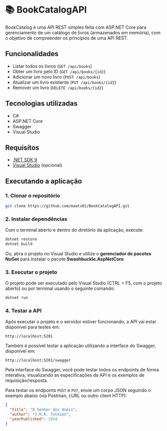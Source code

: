 # 📚 BookCatalogAPI

BookCatalog é uma API REST simples feita com ASP.NET Core para gerenciamento de um catálogo de livros (armazenados em memória), com o objetivo de compreender os princípios de uma API REST.

## Funcionalidades

- Listar todos os livros (`GET /api/books`)
- Obter um livro pelo ID (`GET /api/books/{id}`)
- Adicionar um novo livro (`POST /api/books`)
- Atualizar um livro existente (`PUT /api/books/{id}`)
- Remover um livro (`DELETE /api/books/{id}`)

## Tecnologias utilizadas

- C#
- ASP.NET Core
- Swagger
- Visual Studio

## Requisítos

- [.NET SDK 9](https://dotnet.microsoft.com/pt-br/download/dotnet/9.0)
- [Visual Studio](https://visualstudio.microsoft.com/) (opcional)

## Executando a aplicação

### 1. Clonar o repositório
```bash
git clone https://github.com/maats01/BookCatalogAPI.git
```

### 2. Instalar dependências
Com o terminal aberto e dentro do diretório da aplicação, execute:
```bash
dotnet restore
dotnet build
```

Ou, abra o projeto no Visual Studio e utilize o **gerenciador de pacotes NuGet** para instalar o pacote **Swashbuckle.AspNetCore**.

### 3. Executar o projeto
O projeto pode ser executado pelo Visual Studio (CTRL + F5, com o projeto aberto) ou por terminal usando o seguinte comando:
```bash
dotnet run
```

### 4. Testar a API
Após executar o projeto e o servidor estiver funcionando, a API vai estar disponível para testes em:
```url
http://localhost:5201
```
Também é possível testar a aplicação utilizando a interface do Swagger, disponível em:
```url
http://localhost:5201/swagger
```

Pela interface do Swagger, você pode testar todos os endpoints de forma interativa, visualizando as especificações da API e os exemplos de requisição/resposta.

Para testar os endpoints `POST` e `PUT`, envie um corpo JSON seguindo o exemplo abaixo (via Postman, cURL ou outro client HTTP):
```json
{
  "title": "O Senhor dos Anéis",
  "author": "J.R.R. Tolkien",
  "yearPublished": 1954
}
```

